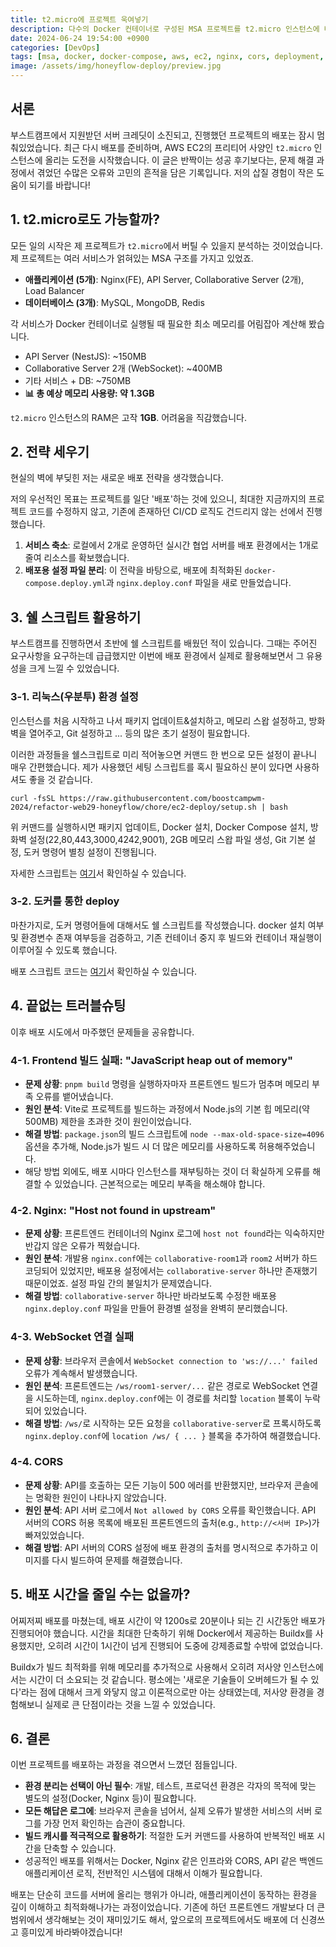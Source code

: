 ```yaml
---
title: t2.micro에 프로젝트 욱여넣기
description: 다수의 Docker 컨테이너로 구성된 MSA 프로젝트를 t2.micro 인스턴스에 배포하며 겪은 과정을 공유합니다.
date: 2024-06-24 19:54:00 +0900
categories: [DevOps]
tags: [msa, docker, docker-compose, aws, ec2, nginx, cors, deployment, troubleshooting]
image: /assets/img/honeyflow-deploy/preview.jpg
---
```


## 서론

부스트캠프에서 지원받던 서버 크레딧이 소진되고, 진행했던 프로젝트의 배포는 잠시 멈춰있었습니다. 최근 다시 배포를 준비하며, AWS EC2의 프리티어 사양인 `t2.micro` 인스턴스에 올리는 도전을 시작했습니다. 이 글은 반짝이는 성공 후기보다는, 문제 해결 과정에서 겪었던 수많은 오류와 고민의 흔적을 담은 기록입니다. 저의 삽질 경험이 작은 도움이 되기를 바랍니다!

## 1. t2.micro로도 가능할까?

모든 일의 시작은 제 프로젝트가 `t2.micro`에서 버틸 수 있을지 분석하는 것이었습니다. 제 프로젝트는 여러 서비스가 얽혀있는 MSA 구조를 가지고 있었죠.

* **애플리케이션 (5개)**: Nginx(FE), API Server, Collaborative Server (2개), Load Balancer
* **데이터베이스 (3개)**: MySQL, MongoDB, Redis

각 서비스가 Docker 컨테이너로 실행될 때 필요한 최소 메모리를 어림잡아 계산해 봤습니다.

* API Server (NestJS): ~150MB
* Collaborative Server 2개 (WebSocket): ~400MB
* 기타 서비스 + DB: ~750MB
* **📊 총 예상 메모리 사용량: 약 1.3GB**

`t2.micro` 인스턴스의 RAM은 고작 **1GB**. 어려움을 직감했습니다.

## 2. 전략 세우기

현실의 벽에 부딪힌 저는 새로운 배포 전략을 생각했습니다.

저의 우선적인 목표는 프로젝트를 일단 '배포'하는 것에 있으니, 최대한 지금까지의 프로젝트 코드를 수정하지 않고, 기존에 존재하던 CI/CD 로직도 건드리지 않는 선에서 진행했습니다.

1.  **서비스 축소**: 로컬에서 2개로 운영하던 실시간 협업 서버를 배포 환경에서는 1개로 줄여 리소스를 확보했습니다.
2.  **배포용 설정 파일 분리**: 이 전략을 바탕으로, 배포에 최적화된 `docker-compose.deploy.yml`과 `nginx.deploy.conf` 파일을 새로 만들었습니다.

## 3. 쉘 스크립트 활용하기

부스트캠프를 진행하면서 초반에 쉘 스크립트를 배웠던 적이 있습니다. 그때는 주어진 요구사항을 요구하는데 급급했지만 이번에 배포 환경에서 실제로 활용해보면서 그 유용성을 크게 느낄 수 있었습니다.

### 3-1. 리눅스(우분투) 환경 설정

인스턴스를 처음 시작하고 나서 패키지 업데이트&설치하고, 메모리 스왑 설정하고, 방화벽을 열어주고, Git 설정하고 ... 등의 많은 초기 설정이 필요합니다.

이러한 과정들을 쉘스크립트로 미리 적어놓으면 커맨드 한 번으로 모든 설정이 끝나니 매우 간편했습니다. 제가 사용했던 세팅 스크립트를 혹시 필요하신 분이 있다면 사용하셔도 좋을 것 같습니다.

```shell
curl -fsSL https://raw.githubusercontent.com/boostcampwm-2024/refactor-web29-honeyflow/chore/ec2-deploy/setup.sh | bash
```

위 커맨드를 실행하시면 패키지 업데이트, Docker 설치, Docker Compose 설치, 방화벽 설정(22,80,443,3000,4242,9001), 2GB 메모리 스왑 파일 생성, Git 기본 설정, 도커 명령어 별칭 설정이 진행됩니다.

자세한 스크립트는 [여기](https://github.com/boostcampwm-2024/refactor-web29-honeyflow/blob/chore/ec2-deploy/setup.sh)서 확인하실 수 있습니다.

### 3-2. 도커를 통한 deploy

마찬가지로, 도커 명령어들에 대해서도 쉘 스크립트를 작성했습니다. docker 설치 여부 및 환경변수 존재 여부등을 검증하고, 기존 컨테이너 중지 후 빌드와 컨테이너 재실행이 이루어질 수 있도록 했습니다.

배포 스크립트 코드는 [여기](https://github.com/boostcampwm-2024/refactor-web29-honeyflow/blob/chore/ec2-deploy/deploy.sh)서 확인하실 수 있습니다.

## 4. 끝없는 트러블슈팅

이후 배포 시도에서 마주했던 문제들을 공유합니다.

### **4-1. Frontend 빌드 실패: "JavaScript heap out of memory"**
* **문제 상황**: `pnpm build` 명령을 실행하자마자 프론트엔드 빌드가 멈추며 메모리 부족 오류를 뱉어냈습니다.
* **원인 분석**: Vite로 프로젝트를 빌드하는 과정에서 Node.js의 기본 힙 메모리(약 500MB) 제한을 초과한 것이 원인이었습니다.
* **해결 방법**: `package.json`의 빌드 스크립트에 `node --max-old-space-size=4096` 옵션을 추가해, Node.js가 빌드 시 더 많은 메모리를 사용하도록 허용해주었습니다.
* 해당 방법 외에도, 배포 시마다 인스턴스를 재부팅하는 것이 더 확실하게 오류를 해결할 수 있었습니다. 근본적으로는 메모리 부족을 해소해야 합니다.

### **4-2. Nginx: "Host not found in upstream"**
* **문제 상황**: 프론트엔드 컨테이너의 Nginx 로그에 `host not found`라는 익숙하지만 반갑지 않은 오류가 찍혔습니다.
* **원인 분석**: 개발용 `nginx.conf`에는 `collaborative-room1`과 `room2` 서버가 하드코딩되어 있었지만, 배포용 설정에서는 `collaborative-server` 하나만 존재했기 때문이었죠. 설정 파일 간의 불일치가 문제였습니다.
* **해결 방법**: `collaborative-server` 하나만 바라보도록 수정한 배포용 `nginx.deploy.conf` 파일을 만들어 환경별 설정을 완벽히 분리했습니다.

### **4-3. WebSocket 연결 실패**
* **문제 상황**: 브라우저 콘솔에서 `WebSocket connection to 'ws://...' failed` 오류가 계속해서 발생했습니다.
* **원인 분석**: 프론트엔드는 `/ws/room1-server/...` 같은 경로로 WebSocket 연결을 시도하는데, `nginx.deploy.conf`에는 이 경로를 처리할 `location` 블록이 누락되어 있었습니다.
* **해결 방법**: `/ws/`로 시작하는 모든 요청을 `collaborative-server`로 프록시하도록 `nginx.deploy.conf`에 `location /ws/ { ... }` 블록을 추가하여 해결했습니다.

### **4-4. CORS**
* **문제 상황**: API를 호출하는 모든 기능이 500 에러를 반환했지만, 브라우저 콘솔에는 명확한 원인이 나타나지 않았습니다.
* **원인 분석**: API 서버 로그에서 `Not allowed by CORS` 오류를 확인했습니다. API 서버의 CORS 허용 목록에 배포된 프론트엔드의 출처(e.g., `http://<서버 IP>`)가 빠져있었습니다.
* **해결 방법**: API 서버의 CORS 설정에 배포 환경의 출처를 명시적으로 추가하고 이미지를 다시 빌드하여 문제를 해결했습니다.

## 5. 배포 시간을 줄일 수는 없을까?

어찌저찌 배포를 마쳤는데, 배포 시간이 약 1200s로 20분이나 되는 긴 시간동안 배포가 진행되어야 했습니다. 시간을 최대한 단축하기 위해 Docker에서 제공하는 Buildx를 사용했지만, 오히려 시간이 1시간이 넘게 진행되어 도중에 강제종료할 수밖에 없었습니다.

Buildx가 빌드 최적화를 위해 메모리를 추가적으로 사용해서 오히려 저사양 인스턴스에서는 시간이 더 소요되는 것 같습니다. 평소에는 '새로운 기술들이 오버헤드가 될 수 있다'라는 점에 대해서 크게 와닿지 않고 이론적으로만 아는 상태였는데, 저사양 환경을 경험해보니 실제로 큰 단점이라는 것을 느낄 수 있었습니다.

## 6. 결론

이번 프로젝트를 배포하는 과정을 겪으면서 느꼈던 점들입니다.

* **환경 분리는 선택이 아닌 필수**: 개발, 테스트, 프로덕션 환경은 각자의 목적에 맞는 별도의 설정(Docker, Nginx 등)이 필요합니다.
* **모든 해답은 로그에**: 브라우저 콘솔을 넘어서, 실제 오류가 발생한 서비스의 서버 로그를 가장 먼저 확인하는 습관이 중요합니다.
* **빌드 캐시를 적극적으로 활용하기**: 적절한 도커 커맨드를 사용하여 반복적인 배포 시간을 단축할 수 있습니다.
* 성공적인 배포를 위해서는 Docker, Nginx 같은 인프라와 CORS, API 같은 백엔드 애플리케이션 로직, 전반적인 시스템에 대해서 이해가 필요합니다.

배포는 단순히 코드를 서버에 올리는 행위가 아니라, 애플리케이션이 동작하는 환경을 깊이 이해하고 최적화해나가는 과정이었습니다. 기존에 하던 프론트엔드 개발보다 더 큰 범위에서 생각해보는 것이 재미있기도 해서, 앞으로의 프로젝트에서도 배포에 더 신경쓰고 흥미있게 바라봐야겠습니다!